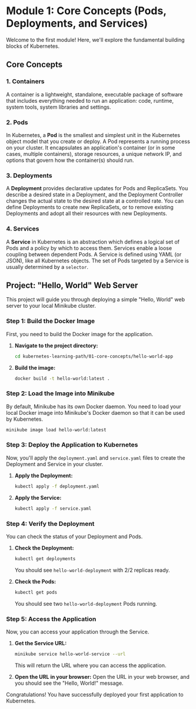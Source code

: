 # Module 1: Core Concepts (Pods, Deployments, and Services)

Welcome to the first module! Here, we'll explore the fundamental building blocks of Kubernetes.

## Core Concepts

### 1. Containers

A container is a lightweight, standalone, executable package of software that includes everything needed to run an application: code, runtime, system tools, system libraries and settings.

### 2. Pods

In Kubernetes, a **Pod** is the smallest and simplest unit in the Kubernetes object model that you create or deploy. A Pod represents a running process on your cluster. It encapsulates an application's container (or in some cases, multiple containers), storage resources, a unique network IP, and options that govern how the container(s) should run.

### 3. Deployments

A **Deployment** provides declarative updates for Pods and ReplicaSets. You describe a desired state in a Deployment, and the Deployment Controller changes the actual state to the desired state at a controlled rate. You can define Deployments to create new ReplicaSets, or to remove existing Deployments and adopt all their resources with new Deployments.

### 4. Services

A **Service** in Kubernetes is an abstraction which defines a logical set of Pods and a policy by which to access them. Services enable a loose coupling between dependent Pods. A Service is defined using YAML (or JSON), like all Kubernetes objects. The set of Pods targeted by a Service is usually determined by a `selector`.

## Project: "Hello, World" Web Server

This project will guide you through deploying a simple "Hello, World" web server to your local Minikube cluster.

### Step 1: Build the Docker Image

First, you need to build the Docker image for the application.

1.  **Navigate to the project directory:**
    ```bash
    cd kubernetes-learning-path/01-core-concepts/hello-world-app
    ```

2.  **Build the image:**
    ```bash
    docker build -t hello-world:latest .
    ```

### Step 2: Load the Image into Minikube

By default, Minikube has its own Docker daemon. You need to load your local Docker image into Minikube's Docker daemon so that it can be used by Kubernetes.

```bash
minikube image load hello-world:latest
```

### Step 3: Deploy the Application to Kubernetes

Now, you'll apply the `deployment.yaml` and `service.yaml` files to create the Deployment and Service in your cluster.

1.  **Apply the Deployment:**
    ```bash
    kubectl apply -f deployment.yaml
    ```

2.  **Apply the Service:**
    ```bash
    kubectl apply -f service.yaml
    ```

### Step 4: Verify the Deployment

You can check the status of your Deployment and Pods.

1.  **Check the Deployment:**
    ```bash
    kubectl get deployments
    ```
    You should see `hello-world-deployment` with 2/2 replicas ready.

2.  **Check the Pods:**
    ```bash
    kubectl get pods
    ```
    You should see two `hello-world-deployment` Pods running.

### Step 5: Access the Application

Now, you can access your application through the Service.

1.  **Get the Service URL:**
    ```bash
    minikube service hello-world-service --url
    ```
    This will return the URL where you can access the application.

2.  **Open the URL in your browser:**
    Open the URL in your web browser, and you should see the "Hello, World!" message.

Congratulations! You have successfully deployed your first application to Kubernetes.
